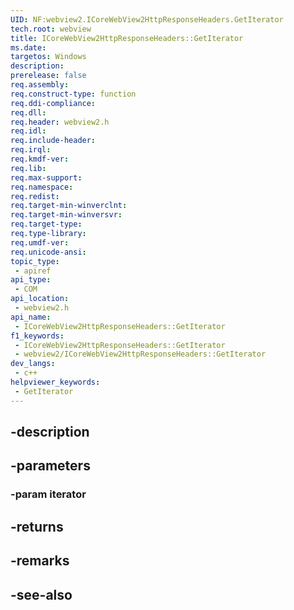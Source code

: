 ```yaml
---
UID: NF:webview2.ICoreWebView2HttpResponseHeaders.GetIterator
tech.root: webview
title: ICoreWebView2HttpResponseHeaders::GetIterator
ms.date: 
targetos: Windows
description: 
prerelease: false
req.assembly: 
req.construct-type: function
req.ddi-compliance: 
req.dll: 
req.header: webview2.h
req.idl: 
req.include-header: 
req.irql: 
req.kmdf-ver: 
req.lib: 
req.max-support: 
req.namespace: 
req.redist: 
req.target-min-winverclnt: 
req.target-min-winversvr: 
req.target-type: 
req.type-library: 
req.umdf-ver: 
req.unicode-ansi: 
topic_type:
 - apiref
api_type:
 - COM
api_location:
 - webview2.h
api_name:
 - ICoreWebView2HttpResponseHeaders::GetIterator
f1_keywords:
 - ICoreWebView2HttpResponseHeaders::GetIterator
 - webview2/ICoreWebView2HttpResponseHeaders::GetIterator
dev_langs:
 - c++
helpviewer_keywords:
 - GetIterator
---
```


## -description

## -parameters

### -param iterator

## -returns

## -remarks

## -see-also

